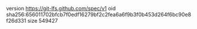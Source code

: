 version https://git-lfs.github.com/spec/v1
oid sha256:656011702bfcb7f0edf16279bf2c2fea6a6f9b3f0b453d264f6bc90e8f26d331
size 549427
